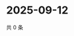 # 2025-09-12

共 0 条

<!-- BEGIN ZHIHUQUESTIONS -->
<!-- 最后更新时间 Fri Sep 12 2025 23:10:55 GMT+0800 (China Standard Time) -->

<!-- END ZHIHUQUESTIONS -->

